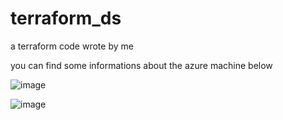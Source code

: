 # terraform_ds
a terraform code wrote by me

you can find some informations about the azure machine below

![image](https://user-images.githubusercontent.com/79463870/211625961-a0dda849-4a29-4f43-b590-f1e0e50b7137.png)

![image](https://user-images.githubusercontent.com/79463870/211626105-5a622690-c42a-4afa-9fc0-ffbfc6d47af3.png)
